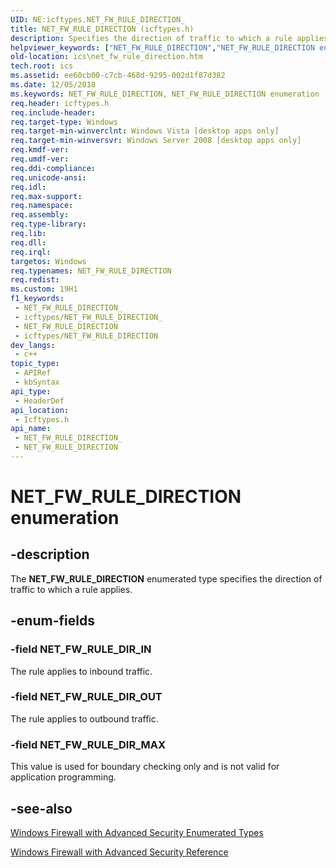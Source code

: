```yaml
---
UID: NE:icftypes.NET_FW_RULE_DIRECTION_
title: NET_FW_RULE_DIRECTION (icftypes.h)
description: Specifies the direction of traffic to which a rule applies.
helpviewer_keywords: ["NET_FW_RULE_DIRECTION","NET_FW_RULE_DIRECTION enumeration [ICS/ICF]","NET_FW_RULE_DIR_IN","NET_FW_RULE_DIR_MAX","NET_FW_RULE_DIR_OUT","icftypes/NET_FW_RULE_DIRECTION","icftypes/NET_FW_RULE_DIR_IN","icftypes/NET_FW_RULE_DIR_MAX","icftypes/NET_FW_RULE_DIR_OUT","ics.net_fw_rule_direction"]
old-location: ics\net_fw_rule_direction.htm
tech.root: ics
ms.assetid: ee60cb00-c7cb-468d-9295-002d1f87d382
ms.date: 12/05/2018
ms.keywords: NET_FW_RULE_DIRECTION, NET_FW_RULE_DIRECTION enumeration [ICS/ICF], NET_FW_RULE_DIR_IN, NET_FW_RULE_DIR_MAX, NET_FW_RULE_DIR_OUT, icftypes/NET_FW_RULE_DIRECTION, icftypes/NET_FW_RULE_DIR_IN, icftypes/NET_FW_RULE_DIR_MAX, icftypes/NET_FW_RULE_DIR_OUT, ics.net_fw_rule_direction
req.header: icftypes.h
req.include-header: 
req.target-type: Windows
req.target-min-winverclnt: Windows Vista [desktop apps only]
req.target-min-winversvr: Windows Server 2008 [desktop apps only]
req.kmdf-ver: 
req.umdf-ver: 
req.ddi-compliance: 
req.unicode-ansi: 
req.idl: 
req.max-support: 
req.namespace: 
req.assembly: 
req.type-library: 
req.lib: 
req.dll: 
req.irql: 
targetos: Windows
req.typenames: NET_FW_RULE_DIRECTION
req.redist: 
ms.custom: 19H1
f1_keywords:
 - NET_FW_RULE_DIRECTION_
 - icftypes/NET_FW_RULE_DIRECTION_
 - NET_FW_RULE_DIRECTION
 - icftypes/NET_FW_RULE_DIRECTION
dev_langs:
 - c++
topic_type:
 - APIRef
 - kbSyntax
api_type:
 - HeaderDef
api_location:
 - Icftypes.h
api_name:
 - NET_FW_RULE_DIRECTION_
 - NET_FW_RULE_DIRECTION
---
```


# NET_FW_RULE_DIRECTION enumeration


## -description

The <b>NET_FW_RULE_DIRECTION</b> enumerated type specifies the direction of traffic to which a rule applies.

## -enum-fields

### -field NET_FW_RULE_DIR_IN

The rule applies to inbound traffic.

### -field NET_FW_RULE_DIR_OUT

The rule applies to outbound traffic.

### -field NET_FW_RULE_DIR_MAX

This value is used for boundary checking only and is not valid for application programming.

## -see-also

<a href="/previous-versions/windows/desktop/ics/windows-firewall-with-advanced-security-enumerated-types">Windows Firewall with Advanced Security Enumerated Types</a>



<a href="/previous-versions/windows/desktop/ics/windows-firewall-with-advanced-security-reference">Windows Firewall with Advanced Security Reference</a>

